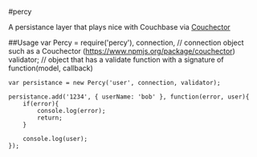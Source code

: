 #percy

A persistance layer that plays nice with Couchbase via [Couchector](https://www.npmjs.org/package/couchector)

##Usage
    var Percy = require('percy'),
        connection, // connection object such as a Couchector (https://www.npmjs.org/package/couchector)
        validator; // object that has a validate function with a signature of function(model, callback)


    var persistance = new Percy('user', connection, validator);

    persistance.add('1234', { userName: 'bob' }, function(error, user){
        if(error){
            console.log(error);
            return;
        }

        console.log(user);
    });